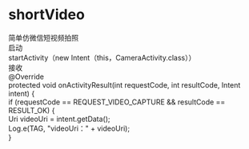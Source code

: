 # shortVideo
简单仿微信短视频拍照  
  启动  
  startActivity（new Intent（this，CameraActivity.class））  
  接收  
      @Override  
    protected void onActivityResult(int requestCode, int resultCode, Intent intent) {  
    if (requestCode == REQUEST_VIDEO_CAPTURE && resultCode == RESULT_OK) {  
    Uri videoUri = intent.getData();  
        Log.e(TAG, "videoUri：" + videoUri);  
        }  
